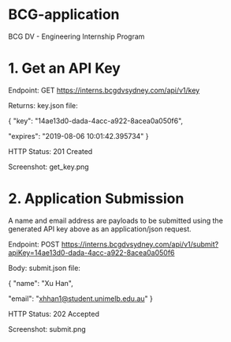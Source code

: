 # BCG-application
BCG DV - Engineering Internship Program

# 1. Get an API Key

Endpoint: GET https://interns.bcgdvsydney.com/api/v1/key

Returns: key.json file:

{
  "key": "14ae13d0-dada-4acc-a922-8acea0a050f6", 
  
  "expires": "2019-08-06 10:01:42.395734"
}

HTTP Status: 201 Created

Screenshot: get_key.png

# 2. Application Submission
A name and email address are payloads to be submitted using the generated API key above as an application/json request.

Endpoint: POST https://interns.bcgdvsydney.com/api/v1/submit?apiKey=14ae13d0-dada-4acc-a922-8acea0a050f6

Body: submit.json file:

{
  "name": "Xu Han", 
  
  "email": "xhhan1@student.unimelb.edu.au"
}

HTTP Status: 202 Accepted

Screenshot: submit.png
